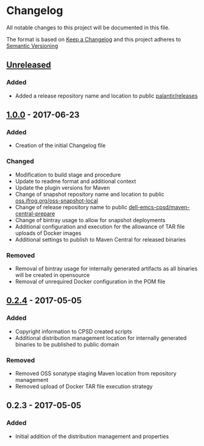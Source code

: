 # Changelog
All notable changes to this project will be documented in this file.

The format is based on [Keep a Changelog](http://keepachangelog.com/)
and this project adheres to [Semantic Versioning](http://semver.org/)

## [Unreleased]
### Added
 - Added a release repository name and location to public [palantir/releases](http://palantir.bintray.com/releases)

## [1.0.0] - 2017-06-23
### Added
 - Creation of the initial Changelog file
### Changed
 - Modification to build stage and procedure
 - Update to readme format and additional context
 - Update the plugin versions for Maven
 - Change of snapshot repository name and location to public [oss.jfrog.org/oss-snapshot-local](https://oss.jfrog.org/list/oss-snapshot-local)
 - Change of release repository name to public [dell-emcs-cpsd/maven-central-prepare](https://dl.bintray.com/dell-emc-cpsd/maven-central-prepare)
 - Change of bintray usage to allow for snapshot deployments
 - Additional configuration and execution for the allowance of TAR file uploads of Docker images
 - Additional settings to publish to Maven Central for released binaries
 
### Removed
 - Removal of bintray usage for internally generated artifacts as all binaries will be created in opensource
 - Removal of unrequired Docker configuration in the POM file

## [0.2.4] - 2017-05-05
### Added
 - Copyright information to CPSD created scripts
 - Additional distribution management location for internally generated binaries to be published to public domain

### Removed
 - Removed OSS sonatype staging Maven location from repository management
 - Removed upload of Docker TAR file execution strategy
 
## 0.2.3 - 2017-05-05
### Added
 - Initial addition of the distribution management and properties

[Unreleased]: https://github.com/dellemc-symphony/root-parent/compare/1.0.0...HEAD
[1.0.0]: https://github.com/dellemc-symphony/root-parent/compare/0.2.4...1.0.0
[0.2.4]: https://github.com/dellemc-symphony/root-parent/compare/0.2.3...0.2.4

